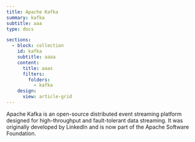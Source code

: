 ```yaml
---
title: Apache Kafka
summary: kafka
subtitle: aaa
type: docs

sections:
  - block: collection
    id: kafka
    subtitle: aaaa
    content:
      title: aaas
      filters:
        folders:
          - kafka
    design:
      view: article-grid
---
```



Apache Kafka is an open-source distributed event streaming platform designed for high-throughput and fault-tolerant data streaming. It was originally developed by LinkedIn and is now part of the Apache Software Foundation.